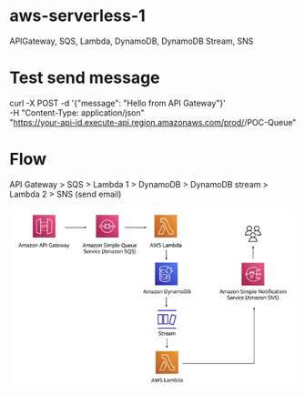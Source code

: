 # aws-serverless-1
APIGateway, SQS, Lambda, DynamoDB, DynamoDB Stream, SNS

# Test send message
curl -X POST -d '{"message": "Hello from API Gateway"}' \
     -H "Content-Type: application/json" \
     "https://your-api-id.execute-api.region.amazonaws.com/prod/<account ID>/POC-Queue"

# Flow
API Gateway > SQS > Lambda 1 > DynamoDB > DynamoDB stream > Lambda 2 > SNS (send email)

![alt text](image.png)